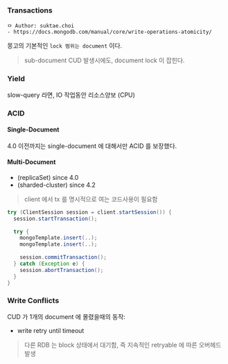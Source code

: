 ### Transactions

```
ㅁ Author: suktae.choi
- https://docs.mongodb.com/manual/core/write-operations-atomicity/
```

몽고의 기본적인 `lock 범위는 document` 이다.

> sub-document CUD 발생시에도, document lock 이 잡힌다.

### Yield

slow-query 라면, IO 작업동안 리소스양보 (CPU)

### ACID

#### Single-Document

4.0 이전까지는 single-document 에 대해서만 ACID 를 보장했다.

#### Multi-Document

- (replicaSet) since 4.0
- (sharded-cluster) since 4.2

> client 에서 tx 를 명시적으로 여는 코드사용이 필요함

```java
try (ClientSession session = client.startSession()) {
  session.startTransaction();
  
  try {
    mongoTemplate.insert(..);
    mongoTemplate.insert(..);
    
    session.commitTransaction();
  } catch (Exception e) {
    session.abortTransaction();
  }
}
```

### Write Conflicts

CUD 가 1개의 document 에 몰렸을때의 동작:

- write retry until timeout

> 다른 RDB 는 block 상태에서 대기함, 즉 지속적인 retryable 에 따른 오버헤드 발생